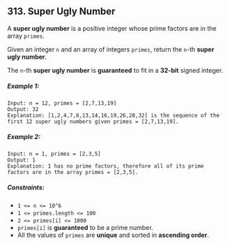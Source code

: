 ## 313. Super Ugly Number

A **super ugly number** is a positive integer whose prime factors are in the array ```primes```.

Given an integer ```n``` and an array of integers ```primes```, return the ```n```-th **super ugly number**.

The ```n```-th **super ugly number** is **guaranteed** to fit in a **32-bit** signed integer.

##### Example 1:
```
Input: n = 12, primes = [2,7,13,19]
Output: 32
Explanation: [1,2,4,7,8,13,14,16,19,26,28,32] is the sequence of the first 12 super ugly numbers given primes = [2,7,13,19].
```
##### Example 2:
```
Input: n = 1, primes = [2,3,5]
Output: 1
Explanation: 1 has no prime factors, therefore all of its prime factors are in the array primes = [2,3,5].
```

##### Constraints:

* ```1 <= n <= 10^6```
* ```1 <= primes.length <= 100```
* ```2 <= primes[i] <= 1000```
* ```primes[i]``` is **guaranteed** to be a prime number.
* All the values of ```primes``` are **unique** and sorted in **ascending order**.